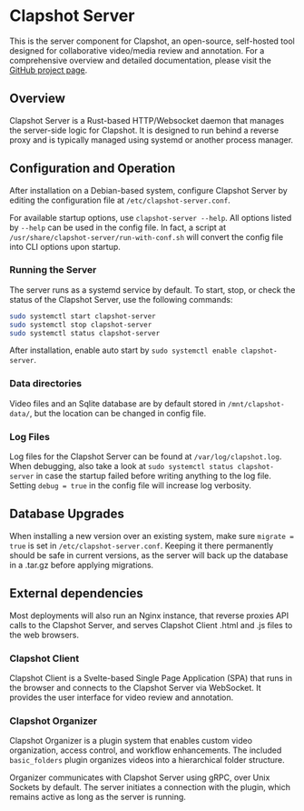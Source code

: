 # Clapshot Server

This is the server component for Clapshot, an open-source, self-hosted tool designed for collaborative video/media review and annotation. For a comprehensive overview and detailed documentation, please visit the [GitHub project page](https://github.com/elonen/clapshot).

## Overview

Clapshot Server is a Rust-based HTTP/Websocket daemon that manages the server-side logic for Clapshot. It is designed to run behind a reverse proxy and is typically managed using systemd or another process manager.

## Configuration and Operation

After installation on a Debian-based system, configure Clapshot Server by editing the configuration file at `/etc/clapshot-server.conf`.

For available startup options, use `clapshot-server --help`. All options listed by `--help` can be used in the config file. In fact, a script at `/usr/share/clapshot-server/run-with-conf.sh` will convert the config file into CLI options upon startup.

### Running the Server

The server runs as a systemd service by default. To start, stop, or check the status of the Clapshot Server, use the following commands:

```bash
sudo systemctl start clapshot-server
sudo systemctl stop clapshot-server
sudo systemctl status clapshot-server
```

After installation, enable auto start by `sudo systemctl enable clapshot-server`.

### Data directories

Video files and an Sqlite database are by default stored in `/mnt/clapshot-data/`, but the location can be changed in config file.

### Log Files

Log files for the Clapshot Server can be found at `/var/log/clapshot.log`.
When debugging, also take a look at `sudo systemctl status clapshot-server` in case the startup failed before writing anything to the log file. Setting `debug = true` in the config file will increase log verbosity.

## Database Upgrades

When installing a new version over an existing system, make sure `migrate = true` is set in `/etc/clapshot-server.conf`.
Keeping it there permanently should be safe in current versions, as the server will back up the database in a .tar.gz before applying migrations.

## External dependencies

Most deployments will also run an Nginx instance, that reverse proxies API calls to the Clapshot Server, and serves Clapshot Client .html and .js files to the web browsers.

### Clapshot Client

Clapshot Client is a Svelte-based Single Page Application (SPA) that runs in the browser and connects to the Clapshot Server via WebSocket. It provides the user interface for video review and annotation.

### Clapshot Organizer

Clapshot Organizer is a plugin system that enables custom video organization, access control, and workflow enhancements. The included `basic_folders` plugin organizes videos into a hierarchical folder structure.

Organizer communicates with Clapshot Server using gRPC, over Unix Sockets by default. The server initiates a connection with the plugin, which remains active as long as the server is running.
